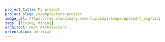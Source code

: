 ```yaml
---
project_title: My project
project_slug: /example/test/project
image_url: https://res.cloudinary.com/clippings/image/upload/t_big/v1/products/mammoth-fluffy-chair-forest-wool-norr11-knut-bendik-humlevik-rune-krojgaard-clippings-8654491.jpg
tags: [living, dining]
architect: West Architecture
orientation: vertical
---
```


